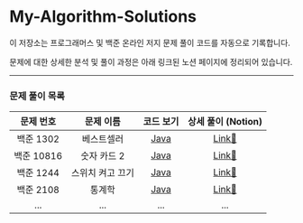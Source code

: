 # My-Algorithm-Solutions

이 저장소는 프로그래머스 및 백준 온라인 저지 문제 풀이 코드를 자동으로 기록합니다.

문제에 대한 상세한 분석 및 풀이 과정은 아래 링크된 노션 페이지에 정리되어 있습니다.

---

### 문제 풀이 목록

| 문제 번호 | 문제 이름 | 코드 보기 | 상세 풀이 (Notion) |
| :------: | :-------: | :-------: | :----------------: |
|   백준 1302   | 베스트셀러 | [Java](https://github.com/Yeji-Kim-Erica/My-Algorithm-Solutions/blob/main/%EB%B0%B1%EC%A4%80/Silver/1302.%E2%80%85%EB%B2%A0%EC%8A%A4%ED%8A%B8%EC%85%80%EB%9F%AC/%EB%B2%A0%EC%8A%A4%ED%8A%B8%EC%85%80%EB%9F%AC.java) | [Link📝](https://www.notion.so/1302-25bdc4b46fd5801dbf3eea6eb28cbe1f?source=copy_link) |
|   백준 10816  |  숫자 카드 2 | [Java](https://github.com/Yeji-Kim-Erica/My-Algorithm-Solutions/blob/main/%EB%B0%B1%EC%A4%80/Silver/10816.%E2%80%85%EC%88%AB%EC%9E%90%E2%80%85%EC%B9%B4%EB%93%9C%E2%80%852/%EC%88%AB%EC%9E%90%E2%80%85%EC%B9%B4%EB%93%9C%E2%80%852.java) | [Link📝](https://www.notion.so/10816-2-25ddc4b46fd580a4a661f0f293d55655?source=copy_link) |
|   백준 1244  |  스위치 켜고 끄기 | [Java](https://github.com/Yeji-Kim-Erica/My-Algorithm-Solutions/blob/main/%EB%B0%B1%EC%A4%80/Silver/1244.%E2%80%85%EC%8A%A4%EC%9C%84%EC%B9%98%E2%80%85%EC%BC%9C%EA%B3%A0%E2%80%85%EB%81%84%EA%B8%B0/%EC%8A%A4%EC%9C%84%EC%B9%98%E2%80%85%EC%BC%9C%EA%B3%A0%E2%80%85%EB%81%84%EA%B8%B0.java) | [Link📝](https://www.notion.so/1244-26adc4b46fd580938b75c26005b69aa9?source=copy_link) |
|   백준 2108    |    통계학    |    [Java](https://github.com/Yeji-Kim-Erica/My-Algorithm-Solutions/blob/main/%EB%B0%B1%EC%A4%80/Silver/2108.%E2%80%85%ED%86%B5%EA%B3%84%ED%95%99/%ED%86%B5%EA%B3%84%ED%95%99.java)    |        [Link📝](https://www.notion.so/2108-272dc4b46fd58042b723f3419151012a?source=copy_link)         |
|   ...    |    ...    |    ...    |        ...         |
